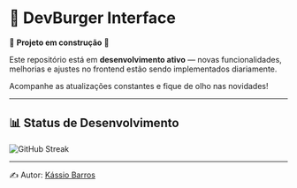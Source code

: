 # 🍔 DevBurger Interface

🚧 **Projeto em construção** 🚧  

Este repositório está em **desenvolvimento ativo** — novas funcionalidades, melhorias e ajustes no frontend estão sendo implementados diariamente.  

Acompanhe as atualizações constantes e fique de olho nas novidades!  

---

## 📊 Status de Desenvolvimento

![GitHub Streak](https://streak-stats.demolab.com/?user=devkassio&theme=tokyonight&hide_border=true&start=2025-09-27)

---

✍️ Autor: [Kássio Barros](https://github.com/devkassio)

